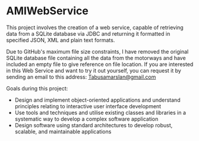 # AMIWebService
This project involves the creation of a web service, capable of retrieving data from a SQLite database via JDBC and returning it formatted in specified JSON, XML and plain text formats.

Due to GitHub's maximum file size constraints, I have removed the original SQLite database file containing all the data from the motorways and have included an empty file to give reference on file location.
If you are interested in this Web Service and want to try it out yourself, you can request it by sending an email to this address: Tabusamarslan@gmail.com

Goals during this project: 

* Design and implement object-oriented applications and understand principles relating to interactive user interface development
* Use tools and techniques and utilise existing classes and libraries in a systematic way to develop a complex software application
* Design software using standard architectures to develop robust, scalable, and maintainable applications 
